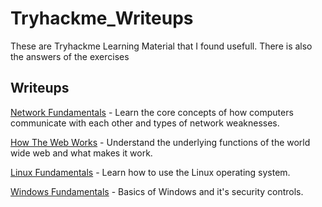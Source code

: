 # Tryhackme_Writeups
These are Tryhackme Learning Material that I found usefull. There is also the answers of the exercises

## Writeups

[Network Fundamentals](https://github.com/Msisso213/Tryhackme_Writeups/commit/02e62f9fce9d963be19081aaf0264651da789752) - Learn the core concepts of how computers communicate with each other and types of network weaknesses.

[How The Web Works](https://github.com/Johnson90512/tryhackme-writeups/blob/main/linux-fundamentals-part1.md) - Understand the underlying functions of the world wide web and what makes it work.

[Linux Fundamentals](https://github.com/Johnson90512/tryhackme-writeups/blob/main/linux-fundamentals-part2.md) - Learn how to use the Linux operating system.

[Windows Fundamentals](https://github.com/Johnson90512/tryhackme-writeups/blob/main/linux-fundamentals-part2.md) - Basics of Windows and it's security controls.
